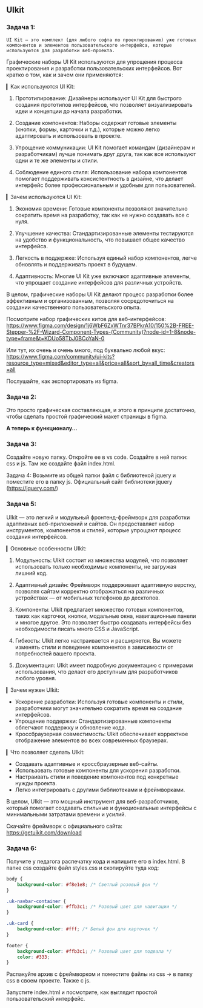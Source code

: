 ## UIkit

### Задача 1:

    UI Kit – это комплект (для любого софта по проектированию) уже готовых компонентов и элементов пользовательского интерфейса, которые используются для разработки веб-проекта.

Графические наборы UI Kit используются для упрощения процесса проектирования и разработки пользовательских интерфейсов. Вот кратко о том, как и зачем они применяются:

▎Как используются UI Kit:

1. Прототипирование: Дизайнеры используют UI Kit для быстрого создания прототипов интерфейсов, что позволяет визуализировать идеи и концепции до начала разработки.

2. Создание компонентов: Наборы содержат готовые элементы (кнопки, формы, карточки и т.д.), которые можно легко адаптировать и использовать в проекте.

3. Упрощение коммуникации: UI Kit помогает командам (дизайнерам и разработчикам) лучше понимать друг друга, так как все используют одни и те же элементы и стили.

4. Соблюдение единого стиля: Использование набора компонентов помогает поддерживать консистентность в дизайне, что делает интерфейс более профессиональным и удобным для пользователей.

▎Зачем используются UI Kit:

1. Экономия времени: Готовые компоненты позволяют значительно сократить время на разработку, так как не нужно создавать все с нуля.

2. Улучшение качества: Стандартизированные элементы тестируются на удобство и функциональность, что повышает общее качество интерфейса.

3. Легкость в поддержке: Используя единый набор компонентов, легче обновлять и поддерживать проект в будущем.

4. Адаптивность: Многие UI Kit уже включают адаптивные элементы, что упрощает создание интерфейсов для различных устройств.

В целом, графические наборы UI Kit делают процесс разработки более эффективным и организованным, позволяя сосредоточиться на создании качественного пользовательского опыта.

Посмотрите набор графических китов для веб-интерфейсов: https://www.figma.com/design/1j6WbF6ZxWTnr37BPkrA10/150%2B-FREE-Stepper-%2F-Wizard-Component-Types-(Community)?node-id=1-8&node-type=frame&t=KDUo58TbJ0BCoYaN-0

Или тут, их очень и очень много, под буквально любой вкус: https://www.figma.com/community/ui-kits?resource_type=mixed&editor_type=all&price=all&sort_by=all_time&creators=all

Послушайте, как экспортировать из figma.

### Задача 2:

Это просто графическая составляющая, и этого в принципе достаточно, чтобы сделать простой графический макет страницы в figma.

__А теперь к функционалу...__

### Задача 3:

Создайте новую папку. Откройте ее в vs code. Создайте в ней папки: css и js. Там же создайте файл index.html.

Задача 4: Возьмите из общей папки файл с библиотекой jquery и поместите его в папку js. Официальный сайт библиотеки jquery (https://jquery.com/)

### Задача 5: 

UIkit — это легкий и модульный фронтенд-фреймворк для разработки адаптивных веб-приложений и сайтов. Он предоставляет набор инструментов, компонентов и стилей, которые упрощают процесс создания интерфейсов.

▎Основные особенности UIkit:

1. Модульность: UIkit состоит из множества модулей, что позволяет использовать только необходимые компоненты, не загружая лишний код.

2. Адаптивный дизайн: Фреймворк поддерживает адаптивную верстку, позволяя сайтам корректно отображаться на различных устройствах — от мобильных телефонов до десктопов.

3. Компоненты: UIkit предлагает множество готовых компонентов, таких как карточки, кнопки, модальные окна, навигационные панели и многое другое. Это позволяет быстро создавать интерфейсы без необходимости писать много CSS и JavaScript.

4. Гибкость: UIkit легко настраивается и расширяется. Вы можете изменять стили и поведение компонентов в зависимости от потребностей вашего проекта.

5. Документация: UIkit имеет подробную документацию с примерами использования, что делает его доступным для разработчиков любого уровня.

▎Зачем нужен UIkit:

- Ускорение разработки: Используя готовые компоненты и стили, разработчики могут значительно сократить время на создание интерфейсов.
- Упрощение поддержки: Стандартизированные компоненты облегчают поддержку и обновление кода.
- Кроссбраузерная совместимость: UIkit обеспечивает корректное отображение элементов во всех современных браузерах.

▎Что позволяет сделать UIkit:

- Создавать адаптивные и кроссбраузерные веб-сайты.
- Использовать готовые компоненты для ускорения разработки.
- Настраивать стили и поведение компонентов под конкретные нужды проекта.
- Легко интегрировать с другими библиотеками и фреймворками.

В целом, UIkit — это мощный инструмент для веб-разработчиков, который помогает создавать стильные и функциональные интерфейсы с минимальными затратами времени и усилий.

Скачайте фреймворк с официального сайта:
https://getuikit.com/download

### Задача 6:

Получите у педагога распечатку кода и напишите его в index.html. В папке css создайте файл styles.css и скопируйте туда код:

```css
body {
    background-color: #f8e1e8; /* Светлый розовый фон */
}

.uk-navbar-container {
    background-color: #ffb3c1; /* Розовый цвет для навигации */
}

.uk-card {
    background-color: #fff; /* Белый фон для карточек */
}

footer {
    background-color: #ffb3c1; /* Розовый цвет для подвала */
    color: #333;
}
```

Распакуйте архив с фреймворком и поместите файлы из css -> в папку css в своем проекте. Также с js.

Запустите index.html и посмотрите, как выглядит простой пользовательский интерфейс.